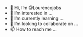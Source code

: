 - 👋 Hi, I’m @Lourencojobs
- 👀 I’m interested in ...
- 🌱 I’m currently learning ...
- 💞️ I’m looking to collaborate on ...
- 📫 How to reach me ...

<!---
Lourencojobs/Lourencojobs is a ✨ special ✨ repository because its `README.md` (this file) appears on your GitHub profile.
You can click the Preview link to take a look at your changes.
--->
